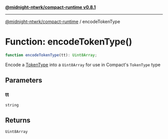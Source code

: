 [**@midnight-ntwrk/compact-runtime v0.8.1**](../README.md)

***

[@midnight-ntwrk/compact-runtime](../globals.md) / encodeTokenType

# Function: encodeTokenType()

```ts
function encodeTokenType(tt): Uint8Array;
```

Encode a [TokenType](../type-aliases/TokenType.md) into a `Uint8Array` for use in Compact's
`TokenType` type

## Parameters

### tt

`string`

## Returns

`Uint8Array`
